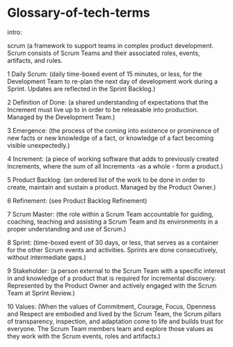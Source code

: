 # Glossary-of-tech-terms

intro:



scrum 
(a framework to support teams in complex product development. Scrum consists of Scrum Teams and their associated roles, events, artifacts, and rules.

1 Daily Scrum: 
(daily time-boxed event of 15 minutes, or less, for the Development Team to re-plan the next day of development work during a Sprint. Updates are reflected in the Sprint Backlog.)

2 Definition of Done: 
(a shared understanding of expectations that the Increment must live up to in order to be releasable into production. Managed by the Development Team.)

3 Emergence:
(the process of the coming into existence or prominence of new facts or new knowledge of a fact, or knowledge of a fact becoming visible unexpectedly.)

4 Increment:
(a piece of working software that adds to previously created Increments, where the sum of all Increments -as a whole - form a product.)

5 Product Backlog:
(an ordered list of the work to be done in order to create, maintain and sustain a product. Managed by the Product Owner.)

6 Refinement:
(see Product Backlog Refinement)

7 Scrum Master:
(the role within a Scrum Team accountable for guiding, coaching, teaching and assisting a Scrum Team and its environments in a proper understanding and use of Scrum.)

8 Sprint:
(time-boxed event of 30 days, or less, that serves as a container for the other Scrum events and activities. Sprints are done consecutively, without intermediate gaps.)

9 Stakeholder:
(a person external to the Scrum Team with a specific interest in and knowledge of a product that is required for incremental discovery. Represented by the Product Owner and actively engaged with the Scrum Team at Sprint Review.)

10 Values: 
(When the values of Commitment, Courage, Focus, Openness and Respect are embodied and lived by the Scrum Team, the Scrum pillars of transparency, inspection, and adaptation come to life and builds trust for everyone. The Scrum Team members learn and explore those values as they work with the Scrum events, roles and artifacts.)
